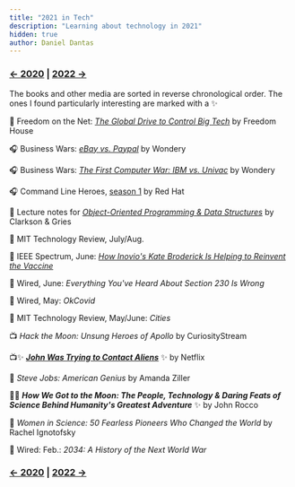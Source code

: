 ```yaml
---
title: "2021 in Tech"
description: "Learning about technology in 2021"
hidden: true
author: Daniel Dantas
---
```


### [← 2020](/2020/12/31/learn-2020) | [2022 →](/2022/12/31/learn-2022)
The books and other media are sorted in reverse chronological order. The ones I found particularly interesting are marked with a ✨

📄 Freedom on the Net: _[The Global Drive to Control Big Tech](https://freedomhouse.org/report/freedom-net/2021/global-drive-control-big-tech)_ by Freedom House

🎧 Business Wars: _[eBay vs. Paypal](https://wondery.com/shows/business-wars/season/6/)_ by Wondery

🎧 Business Wars: _[The First Computer War: IBM vs. Univac](https://wondery.com/shows/business-wars/season/4/)_ by Wondery

🎧 Command Line Heroes, [season 1](https://www.redhat.com/en/command-line-heroes/season-1) by Red Hat

📄 Lecture notes for _[Object-Oriented Programming & Data Structures](https://www.cs.cornell.edu/courses/cs2110/2019sp/)_ by Clarkson & Gries

📔 MIT Technology Review, July/Aug.

📔 IEEE Spectrum, June: _[How Inovio's Kate Broderick Is Helping to Reinvent the Vaccine](https://innovate.ieee.org/ieee-spectrum-june-2021/)_

📔 Wired, June: _Everything You've Heard About Section 230 Is Wrong_

📔 Wired, May: _OkCovid_

📔 MIT Technology Review, May/June: _Cities_

📺 _Hack the Moon: Unsung Heroes of Apollo_	 by CuriosityStream

📺✨ ***[John Was Trying to Contact Aliens](https://www.netflix.com/title/81252991)*** ✨ by Netflix

📕 _Steve Jobs: American Genius_ by Amanda Ziller

📕✨ ***How We Got to the Moon: The People, Technology & Daring Feats of Science Behind Humanity's Greatest Adventure*** ✨ by	John Rocco

📕 _Women in Science: 50 Fearless Pioneers Who Changed the World_ by Rachel Ignotofsky

📔 Wired: Feb.: _2034: A History of the Next World War_

### [← 2020](/2020/12/31/learn-2020) | [2022 →](/2022/12/31/learn-2022)
